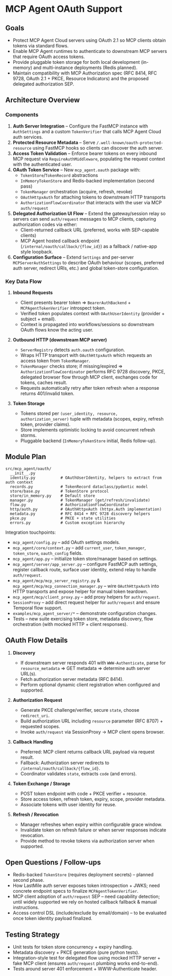 # MCP Agent OAuth Support

## Goals
- Protect MCP Agent Cloud servers using OAuth 2.1 so MCP clients obtain tokens via standard flows.
- Enable MCP Agent runtimes to authenticate to downstream MCP servers that require OAuth access tokens.
- Provide pluggable token storage for both local development (in-memory) and multi-instance deployments (Redis planned).
- Maintain compatibility with MCP Authorization spec (RFC 8414, RFC 9728, OAuth 2.1 + PKCE, Resource Indicators) and the proposed delegated authorization SEP.

## Architecture Overview

### Components
1. **Auth Server Integration** – Configure the FastMCP instance with `AuthSettings` and a custom `TokenVerifier` that calls MCP Agent Cloud auth services.
2. **Protected Resource Metadata** – Serve `/.well-known/oauth-protected-resource` using FastMCP hooks so clients can discover the auth server.
3. **Access Token Validation** – Enforce bearer tokens on every inbound MCP request via `RequireAuthMiddleware`, populating the request context with the authenticated user.
4. **OAuth Token Service** – New `mcp_agent.oauth` package with:
   - `TokenStore`/`TokenRecord` abstractions
   - `InMemoryTokenStore` and Redis-backed implementation (second pass)
   - `TokenManager` orchestration (acquire, refresh, revoke)
   - `OAuthHttpxAuth` for attaching tokens to downstream HTTP transports
   - `AuthorizationFlowCoordinator` that interacts with the user via MCP `auth/request`
5. **Delegated Authorization UI Flow** – Extend the gateway/session relay so servers can send `auth/request` messages to MCP clients, capturing authorization codes via either:
   - Client-returned callback URL (preferred, works with SEP-capable clients)
   - MCP Agent hosted callback endpoint (`/internal/oauth/callback/{flow_id}`) as a fallback / native-app style loopback.
6. **Configuration Surface** – Extend `Settings` and per-server `MCPServerAuthSettings` to describe OAuth behaviour (scopes, preferred auth server, redirect URIs, etc.) and global token-store configuration.

### Key Data Flow
1. **Inbound Requests**
   - Client presents bearer token ⇒ `BearerAuthBackend` + `MCPAgentTokenVerifier` introspect token.
   - Verified token populates context with `OAuthUserIdentity` (provider + subject + email).
   - Context is propagated into workflows/sessions so downstream OAuth flows know the acting user.

2. **Outbound HTTP (downstream MCP server)**
   - `ServerRegistry` detects `auth.oauth` configuration.
   - Wraps HTTP transport with `OAuthHttpxAuth` which requests an access token from `TokenManager`.
   - `TokenManager` checks store; if missing/expired ⇒ `AuthorizationFlowCoordinator` performs RFC 9728 discovery, PKCE, delegated browser flow through MCP client, exchanges code for tokens, caches result.
   - Requests automatically retry after token refresh when a response returns 401/invalid token.

3. **Token Storage**
   - Tokens stored per `(user_identity, resource, authorization_server)` tuple with metadata (scopes, expiry, refresh token, provider claims).
   - Store implements optimistic locking to avoid concurrent refresh storms.
   - Pluggable backend (`InMemoryTokenStore` initial, Redis follow-up).

## Module Plan

```
src/mcp_agent/oauth/
  __init__.py
  identity.py           # OAuthUserIdentity, helpers to extract from auth context
  records.py            # TokenRecord dataclass/pydantic model
  store/base.py         # TokenStore protocol
  store/in_memory.py    # Default store
  manager.py            # TokenManager (get/refresh/invalidate)
  flow.py               # AuthorizationFlowCoordinator
  http/auth.py          # OAuthHttpxAuth (httpx.Auth implementation)
  metadata.py           # RFC 8414 + RFC 9728 discovery helpers
  pkce.py               # PKCE + state utilities
  errors.py             # Custom exception hierarchy
```

Integration touchpoints:
- `mcp_agent/config.py` – add OAuth settings models.
- `mcp_agent/core/context.py` – add `current_user`, `token_manager`, `token_store`, `oauth_config` fields.
- `mcp_agent/app.py` – initialize token store/manager based on settings.
- `mcp_agent/server/app_server.py` – configure FastMCP auth settings, register callback route, surface user identity, extend relay to handle `auth/request`.
- `mcp_agent/mcp/mcp_server_registry.py` & `mcp_agent/mcp/mcp_connection_manager.py` – wire `OAuthHttpxAuth` into HTTP transports and expose helper for manual token teardown.
- `mcp_agent/mcp/client_proxy.py` – add proxy helpers for `auth/request`.
- `SessionProxy` – add direct request helper for `auth/request` and ensure Temporal flow support.
- `examples/mcp_agent_server/*` – demonstrate configuration changes.
- Tests – new suite exercising token store, metadata discovery, flow orchestration (with mocked HTTP + client responses).

## OAuth Flow Details
1. **Discovery**
   - If downstream server responds 401 with `WWW-Authenticate`, parse for `resource_metadata` ⇒ GET metadata ⇒ determine auth server URL(s).
   - Fetch authorization server metadata (RFC 8414).
   - Perform optional dynamic client registration when configured and supported.

2. **Authorization Request**
   - Generate PKCE challenge/verifier, secure `state`, choose `redirect_uri`.
   - Build authorization URL including `resource` parameter (RFC 8707) + requested scopes.
   - Invoke `auth/request` via SessionProxy → MCP client opens browser.

3. **Callback Handling**
   - Preferred: MCP client returns callback URL payload via request result.
   - Fallback: Authorization server redirects to `/internal/oauth/callback/{flow_id}`.
   - Coordinator validates `state`, extracts `code` (and errors).

4. **Token Exchange / Storage**
   - POST token endpoint with code + PKCE verifier + resource.
   - Store access token, refresh token, expiry, scope, provider metadata.
   - Associate tokens with user identity for reuse.

5. **Refresh / Revocation**
   - Manager refreshes when expiry within configurable grace window.
   - Invalidate token on refresh failure or when server responses indicate revocation.
   - Provide method to revoke tokens via authorization server when supported.

## Open Questions / Follow-ups
- Redis-backed `TokenStore` (requires deployment secrets) – planned second phase.
- How LastMile auth server exposes token introspection + JWKS; need concrete endpoint specs to finalize `MCPAgentTokenVerifier`.
- MCP client adoption of `auth/request` SEP – need capability detection; until widely supported we rely on hosted callback fallback & manual instructions.
- Access control DSL (include/exclude by email/domain) – to be evaluated once token identity payload finalized.

## Testing Strategy
- Unit tests for token store concurrency + expiry handling.
- Metadata discovery + PKCE generation (pure python tests).
- Integration-style test for delegated flow using mocked HTTP server + fake MCP client (ensures `auth/request` plumbing works end-to-end).
- Tests around server 401 enforcement + WWW-Authenticate header.

